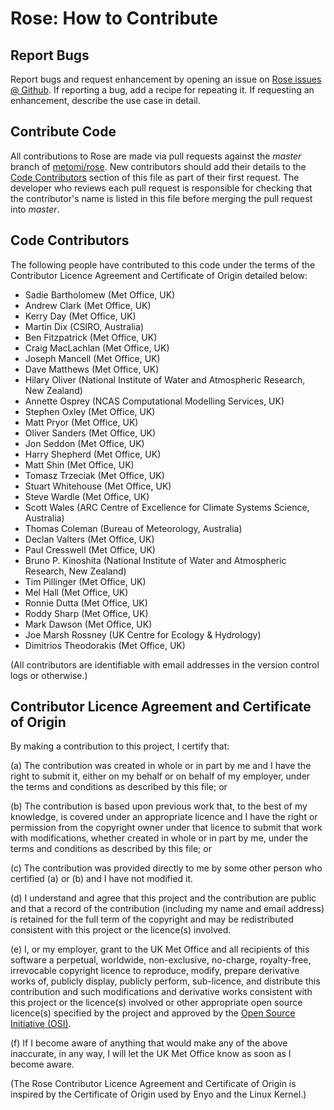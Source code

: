 # Rose: How to Contribute

## Report Bugs

Report bugs and request enhancement by opening an issue on
[Rose issues @ Github](https://github.com/metomi/rose/issues). If reporting a
bug, add a recipe for repeating it. If requesting an enhancement,
describe the use case in detail.

## Contribute Code

All contributions to Rose are made via pull requests against the *master*
branch of [metomi/rose](https://github.com/metomi/rose). New contributors
should add their details to the [Code Contributors](#code-contributors)
section of this file as part of their first request. The developer who
reviews each pull request is responsible for checking that the
contributor's name is listed in this file before merging the pull request
into *master*.

## Code Contributors

The following people have contributed to this code under the terms of
the Contributor Licence Agreement and Certificate of Origin detailed
below:

<!-- start-shortlog -->
 - Sadie Bartholomew (Met Office, UK)
 - Andrew Clark (Met Office, UK)
 - Kerry Day (Met Office, UK)
 - Martin Dix (CSIRO, Australia)
 - Ben Fitzpatrick (Met Office, UK)
 - Craig MacLachlan (Met Office, UK)
 - Joseph Mancell (Met Office, UK)
 - Dave Matthews (Met Office, UK)
 - Hilary Oliver (National Institute of Water and Atmospheric Research, New Zealand)
 - Annette Osprey (NCAS Computational Modelling Services, UK)
 - Stephen Oxley (Met Office, UK)
 - Matt Pryor (Met Office, UK)
 - Oliver Sanders (Met Office, UK)
 - Jon Seddon (Met Office, UK)
 - Harry Shepherd (Met Office, UK)
 - Matt Shin (Met Office, UK)
 - Tomasz Trzeciak (Met Office, UK)
 - Stuart Whitehouse (Met Office, UK)
 - Steve Wardle (Met Office, UK)
 - Scott Wales (ARC Centre of Excellence for Climate Systems Science, Australia)
 - Thomas Coleman (Bureau of Meteorology, Australia)
 - Declan Valters (Met Office, UK)
 - Paul Cresswell (Met Office, UK)
 - Bruno P. Kinoshita (National Institute of Water and Atmospheric Research, New Zealand)
 - Tim Pillinger (Met Office, UK)
 - Mel Hall (Met Office, UK)
 - Ronnie Dutta (Met Office, UK)
 - Roddy Sharp (Met Office, UK)
 - Mark Dawson (Met Office, UK)
 - Joe Marsh Rossney (UK Centre for Ecology & Hydrology)
 - Dimitrios Theodorakis (Met Office, UK)
<!-- end-shortlog -->

(All contributors are identifiable with email addresses in the version control
logs or otherwise.)

## Contributor Licence Agreement and Certificate of Origin

By making a contribution to this project, I certify that:

(a) The contribution was created in whole or in part by me and I have
    the right to submit it, either on my behalf or on behalf of my
    employer, under the terms and conditions as described by this file;
    or

(b) The contribution is based upon previous work that, to the best of
    my knowledge, is covered under an appropriate licence and I have
    the right or permission from the copyright owner under that licence
    to submit that work with modifications, whether created in whole or
    in part by me, under the terms and conditions as described by
    this file; or

(c) The contribution was provided directly to me by some other person
    who certified (a) or (b) and I have not modified it.

(d) I understand and agree that this project and the contribution
    are public and that a record of the contribution (including my
    name and email address) is retained for the full term of
    the copyright and may be redistributed consistent with this project
    or the licence(s) involved.

(e) I, or my employer, grant to the UK Met Office and all recipients of
    this software a perpetual, worldwide, non-exclusive, no-charge,
    royalty-free, irrevocable copyright licence to reproduce, modify,
    prepare derivative works of, publicly display, publicly perform,
    sub-licence, and distribute this contribution and such modifications
    and derivative works consistent with this project or the licence(s)
    involved or other appropriate open source licence(s) specified by
    the project and approved by the
    [Open Source Initiative (OSI)](http://www.opensource.org/).

(f) If I become aware of anything that would make any of the above
    inaccurate, in any way, I will let the UK Met Office know as soon as
    I become aware.

(The Rose Contributor Licence Agreement and Certificate of Origin is
inspired by the Certificate of Origin used by Enyo and the Linux
Kernel.)
